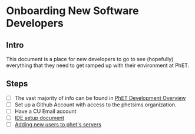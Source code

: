 # Onboarding New Software Developers

## Intro

This document is a place for new developers to go to see (hopefully) everything that they need to get ramped up with 
their environment at PhET.

## Steps

- [ ] The vast majority of info can be found in [PhET Development Overview](https://github.com/phetsims/phet-info/blob/master/doc/phet-development-overview.md)
- [ ] Set up a Github Account with access to the phetsims organization.
- [ ] Have a CU Email account
- [ ] [IDE setup document](https://github.com/phetsims/phet-info/blob/master/ide/idea/setup.md)
- [ ] [Adding new users to phet's servers](https://github.com/phetsims/website#adding-new-users-to-phets-servers-so-a-user-can-upload-a-dev-version-or-participate-in-web-development)
